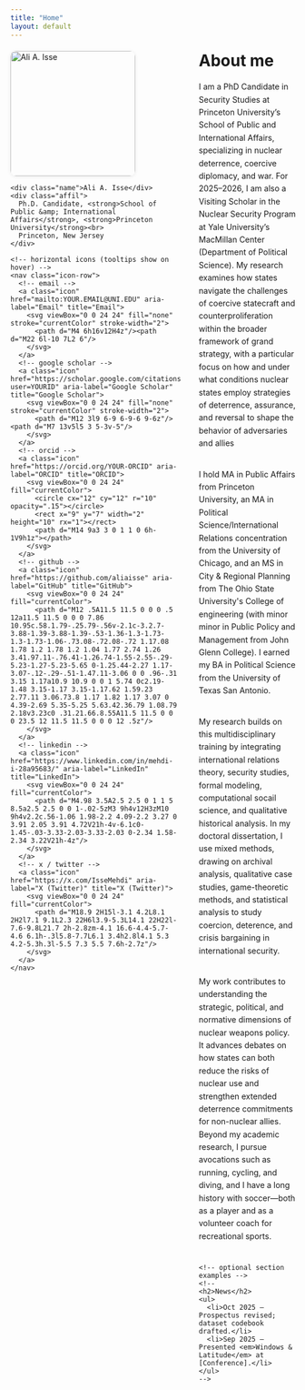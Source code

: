 ```yaml
---
title: "Home"
layout: default
---
```


<!-- ============= all page styles live here ============= -->
<style>
/* kill the duplicated minima footer */
.site-footer { display: none !important; }

/* header colors (site title + top menu) */
.site-header .site-title,
.site-header .site-nav .page-link { color:#1a73e8 !important; text-decoration:none; }
.site-header .site-title:hover,
.site-header .site-nav .page-link:hover,
.site-header .site-nav .page-link:focus { color:#1558b0 !important; }

/* two-column layout */
.layout{
  display:grid;
  grid-template-columns: 300px 1fr; /* left sidebar, right content */
  gap:2rem;
  margin-top:1.25rem;
}
/* stack on phones */
@media (max-width: 860px){
  .layout{ grid-template-columns:1fr; }
}

/* left sidebar */
.sidebar .photo img{
  width: 220px; max-width:100%;
  border-radius:10px; box-shadow:0 1px 6px rgba(0,0,0,.08);
}
.sidebar .name{
  font-size:1.6rem; font-weight:800; margin:.85rem 0 .35rem;
  color:#1a73e8;
}
.sidebar .affil{
  color:#444; line-height:1.4; margin:0 0 .75rem 0;
}

/* compact horizontal icon row under the photo */
.icon-row{
  display:flex; flex-wrap:wrap; gap:.5rem; margin-top:.35rem;
}
.icon{
  display:inline-flex; align-items:center; justify-content:center;
  width:36px; height:36px; border:1px solid #e6e6e6; border-radius:999px;
  background:#fff; text-decoration:none;
}
.icon svg{ width:18px; height:18px; }
.icon:hover{ background:#f6f8ff; }

/* right column content */
.content h1{ margin-top:0; }
.content p{ margin:.6rem 0; line-height:1.6; }
</style>

<div class="layout">
  <!-- ========== LEFT: photo, name, affiliation, icons ========== -->
  <aside class="sidebar">
    <div class="photo">
      <img src="{{ '/assets/headshot.jpg' | relative_url }}" alt="Ali A. Isse">
    </div>

    <div class="name">Ali A. Isse</div>
    <div class="affil">
      Ph.D. Candidate, <strong>School of Public &amp; International Affairs</strong>, <strong>Princeton University</strong><br>
      Princeton, New Jersey
    </div>

    <!-- horizontal icons (tooltips show on hover) -->
    <nav class="icon-row">
      <!-- email -->
      <a class="icon" href="mailto:YOUR.EMAIL@UNI.EDU" aria-label="Email" title="Email">
        <svg viewBox="0 0 24 24" fill="none" stroke="currentColor" stroke-width="2">
          <path d="M4 6h16v12H4z"/><path d="M22 6l-10 7L2 6"/>
        </svg>
      </a>
      <!-- google scholar -->
      <a class="icon" href="https://scholar.google.com/citations?user=YOURID" aria-label="Google Scholar" title="Google Scholar">
        <svg viewBox="0 0 24 24" fill="none" stroke="currentColor" stroke-width="2">
          <path d="M12 3l9 6-9 6-9-6 9-6z"/><path d="M7 13v5l5 3 5-3v-5"/>
        </svg>
      </a>
      <!-- orcid -->
      <a class="icon" href="https://orcid.org/YOUR-ORCID" aria-label="ORCID" title="ORCID">
        <svg viewBox="0 0 24 24" fill="currentColor">
          <circle cx="12" cy="12" r="10" opacity=".15"></circle>
          <rect x="9" y="7" width="2" height="10" rx="1"></rect>
          <path d="M14 9a3 3 0 1 1 0 6h-1V9h1z"></path>
        </svg>
      </a>
      <!-- github -->
      <a class="icon" href="https://github.com/aliaisse" aria-label="GitHub" title="GitHub">
        <svg viewBox="0 0 24 24" fill="currentColor">
          <path d="M12 .5A11.5 11.5 0 0 0 .5 12a11.5 11.5 0 0 0 7.86 10.95c.58.1.79-.25.79-.56v-2.1c-3.2.7-3.88-1.39-3.88-1.39-.53-1.36-1.3-1.73-1.3-1.73-1.06-.73.08-.72.08-.72 1.17.08 1.78 1.2 1.78 1.2 1.04 1.77 2.74 1.26 3.41.97.11-.76.41-1.26.74-1.55-2.55-.29-5.23-1.27-5.23-5.65 0-1.25.44-2.27 1.17-3.07-.12-.29-.51-1.47.11-3.06 0 0 .96-.31 3.15 1.17a10.9 10.9 0 0 1 5.74 0c2.19-1.48 3.15-1.17 3.15-1.17.62 1.59.23 2.77.11 3.06.73.8 1.17 1.82 1.17 3.07 0 4.39-2.69 5.35-5.25 5.63.42.36.79 1.08.79 2.18v3.23c0 .31.21.66.8.55A11.5 11.5 0 0 0 23.5 12 11.5 11.5 0 0 0 12 .5z"/>
        </svg>
      </a>
      <!-- linkedin -->
      <a class="icon" href="https://www.linkedin.com/in/mehdi-i-28a95683/" aria-label="LinkedIn" title="LinkedIn">
        <svg viewBox="0 0 24 24" fill="currentColor">
          <path d="M4.98 3.5A2.5 2.5 0 1 1 5 8.5a2.5 2.5 0 0 1-.02-5zM3 9h4v12H3zM10 9h4v2.2c.56-1.06 1.98-2.2 4.09-2.2 3.27 0 3.91 2.05 3.91 4.72V21h-4v-6.1c0-1.45-.03-3.33-2.03-3.33-2.03 0-2.34 1.58-2.34 3.22V21h-4z"/>
        </svg>
      </a>
      <!-- x / twitter -->
      <a class="icon" href="https://x.com/IsseMehdi" aria-label="X (Twitter)" title="X (Twitter)">
        <svg viewBox="0 0 24 24" fill="currentColor">
          <path d="M18.9 2H15l-3.1 4.2L8.1 2H2l7.1 9.1L2.3 22H6l3.9-5.3L14.1 22H22l-7.6-9.8L21.7 2h-2.8zm-4.1 16.6-4.4-5.7-4.6 6.1h-.3l5.8-7.7L6.1 3.4h2.8l4.1 5.3 4.2-5.3h.3l-5.5 7.3 5.5 7.6h-2.7z"/>
        </svg>
      </a>
    </nav>
  </aside>

  <!-- ========== RIGHT: main content ========== -->
  <main class="content">
    <h1>About me</h1>
    <p>
I am a PhD Candidate in Security Studies at Princeton University’s School of Public and International Affairs, specializing in nuclear deterrence, coercive diplomacy, and war. For 2025–2026, I am also a Visiting Scholar in the Nuclear Security Program at Yale University’s MacMillan Center (Department of Political Science). My research examines how states navigate the challenges of coercive statecraft and counterproliferation within the broader framework of grand strategy, with a particular focus on how and under what conditions nuclear states employ strategies of deterrence, assurance, and reversal to shape the behavior of adversaries and allies<br><br>

<p> 
I hold MA in Public Affairs from Princeton University, an MA in Political Science/International Relations concentration from the University of Chicago, and an MS in City & Regional Planning from The Ohio State University's College of engineering (with minor minor in Public Policy and Management from John Glenn College). I earned my BA in Political Science from the University of Texas San Antonio. <br><br>

<p> 
My research builds on this multidisciplinary training by integrating international relations theory, security studies, formal modeling, computational socail science, and qualitative historical analysis. In my doctoral dissertation, I use mixed methods, drawing on archival analysis, qualitative case studies, game-theoretic methods, and statistical analysis to study coercion, deterence, and crisis bargaining in international security. <br><br>

<p>
My work contributes to understanding the strategic, political, and normative dimensions of nuclear weapons policy. It advances debates on how states can both reduce the risks of nuclear use and strengthen extended deterrence commitments for non-nuclear allies. Beyond my academic research, I pursue avocations such as running, cycling, and diving, and I have a long history with soccer—both as a player and as a volunteer coach for recreational sports. <br><br>
   
    <!-- optional section examples -->
    <!--
    <h2>News</h2>
    <ul>
      <li>Oct 2025 — Prospectus revised; dataset codebook drafted.</li>
      <li>Sep 2025 — Presented <em>Windows & Latitude</em> at [Conference].</li>
    </ul>
    -->
 

